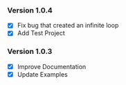 ### Version 1.0.4
- [x] Fix bug that created an infinite loop
- [x] Add Test Project

### Version 1.0.3
- [x] Improve Documentation
- [x] Update Examples
